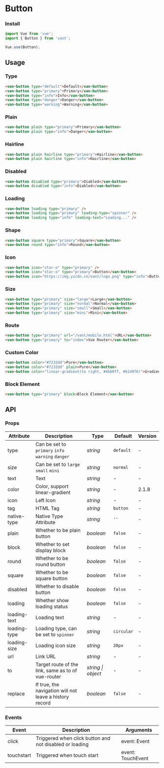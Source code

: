 # Button

### Install

``` javascript
import Vue from 'vue';
import { Button } from 'vant';

Vue.use(Button);
```

## Usage

### Type

```html
<van-button type="default">Default</van-button>
<van-button type="primary">Primary</van-button>
<van-button type="info">Info</van-button>
<van-button type="danger">Danger</van-button>
<van-button type="warning">Warning</van-button>
```

### Plain

```html
<van-button plain type="primary">Primary</van-button>
<van-button plain type="info">Danger</van-button>
```

### Hairline

```html
<van-button plain hairline type="primary">Hairline</van-button>
<van-button plain hairline type="info">Hairline</van-button>
```

### Disabled

```html
<van-button disabled type="primary">Diabled</van-button>
<van-button disabled type="info">Diabled</van-button>
```

### Loading

```html 
<van-button loading type="primary" />
<van-button loading type="primary" loading-type="spinner" />
<van-button loading type="info" loading-text="Loading..." />
```

### Shape

```html 
<van-button square type="primary">Square</van-button>
<van-button round type="info">Round</van-button>
```

### Icon

```html 
<van-button icon="star-o" type="primary" />
<van-button icon="star-o" type="primary">Button</van-button>
<van-button icon="https://img.yzcdn.cn/vant/logo.png" type="info">Button</van-button>
```

### Size

```html 
<van-button type="primary" size="large">Large</van-button>
<van-button type="primary" size="normal">Normal</van-button>
<van-button type="primary" size="small">Small</van-button>
<van-button type="primary" size="mini">Mini</van-button>
```

### Route

```html
<van-button type="primary" url="/vant/mobile.html">URL</van-button>
<van-button type="primary" to="index">Vue Router</van-button>
```

### Custom Color

```html
<van-button color="#7232dd">Pure</van-button>
<van-button color="#7232dd" plain>Pure</van-button>
<van-button color="linear-gradient(to right, #4bb0ff, #6149f6)">Gradient</van-button>
```

### Block Element
```html
<van-button type="primary" block>Block Element</van-button>
```

## API

### Props

| Attribute | Description | Type | Default | Version |
|------|------|------|------|------|
| type | Can be set to `primary` `info` `warning` `danger` | *string* | `default` | - |
| size | Can be set to `large` `small` `mini` | *string* | `normal` | - |
| text | Text | *string* | - | - |
| color | Color, support linear-gradient | *string* | - | 2.1.8 |
| icon | Left Icon | *string* | - | - |
| tag | HTML Tag | *string* | `button` | - |
| native-type | Native Type Attribute | *string* | `''` | - |
| plain | Whether to be plain button | *boolean* | `false` | - |
| block | Whether to set display block | *boolean* | `false` | - |
| round | Whether to be round button | *boolean* | `false` | - |
| square | Whether to be square button | *boolean* | `false` | - |
| disabled | Whether to disable button | *boolean* | `false` | - |
| loading | Whether show loading status | *boolean* | `false` | - |
| loading-text | Loading text | *string* | - | - |
| loading-type | Loading type, can be set to `spinner` | *string* | `circular` | - |
| loading-size | Loading icon size | *string* | `20px` | - |
| url | Link URL | *string* | - | - |
| to | Target route of the link, same as to of vue-router | *string \| object* | - | - |
| replace | If true, the navigation will not leave a history record | *boolean* | `false` | - |

### Events

| Event | Description | Arguments |
|------|------|------|
| click | Triggered when click button and not disabled or loading | event: Event |
| touchstart | Triggered when touch start | event: TouchEvent |
